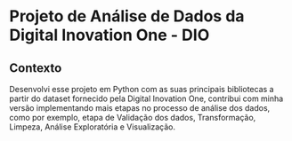 # Projeto de Análise de Dados da Digital Inovation One - DIO

## Contexto
Desenvolvi esse projeto em Python com as suas principais bibliotecas  a partir do dataset fornecido pela Digital Inovation One, contribui com minha versão implementando mais etapas no processo de análise dos dados, como por exemplo, etapa de Validação dos dados, Transformação, Limpeza, Análise Exploratória e Visualização.






